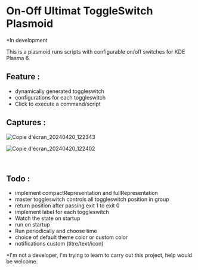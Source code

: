 # On-Off Ultimat ToggleSwitch Plasmoid 

*In development

This is a plasmoid runs scripts with configurable on/off switches for KDE Plasma 6.


## Feature :
- dynamically generated toggleswitch
- configurations for each toggleswitch
- Click to execute a command/script


## Captures :

<p align="center">

![Copie d'écran_20240420_122343](https://github.com/xkain/Ultimat-Switchs/assets/93977698/a92bb5fc-fa72-4654-9bf2-816af2c109e2)

![Copie d'écran_20240420_122402](https://github.com/xkain/Ultimat-Switchs/assets/93977698/4b4f2bc8-72b6-4258-a789-38df82f9f8a2)

</br>
   
</p>

## Todo :
- implement compactRepresentation and fullRepresentation
- master toggleswitch controls all toggleswitch position in group
- return position after passing exit 1 to exit 0
- implement label for each toggleswitch
- Watch the state on startup
- run on startup
- Run periodically and choose time
- choice of default theme color or custom color
- notifications custom (titre/text/icon)



 *I'm not a developer, I'm trying to learn to carry out this project, help would be welcome. 

